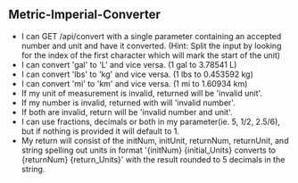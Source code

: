## Metric-Imperial-Converter

* I can GET /api/convert with a single parameter containing an accepted number and unit and have it converted. (Hint: Split the input by looking for the index of the first character which will mark the start of the unit)
* I can convert 'gal' to 'L' and vice versa. (1 gal to 3.78541 L)
* I can convert 'lbs' to 'kg' and vice versa. (1 lbs to 0.453592 kg)
* I can convert 'mi' to 'km' and vice versa. (1 mi to 1.60934 km)
* If my unit of measurement is invalid, returned will be 'invalid unit'.
* If my number is invalid, returned with will 'invalid number'.
* If both are invalid, return will be 'invalid number and unit'.
* I can use fractions, decimals or both in my parameter(ie. 5, 1/2, 2.5/6), but if nothing is provided it will default to 1.
* My return will consist of the initNum, initUnit, returnNum, returnUnit, and string spelling out units in format '{initNum} {initial_Units} converts to {returnNum} {return_Units}' with the result rounded to 5 decimals in the string.